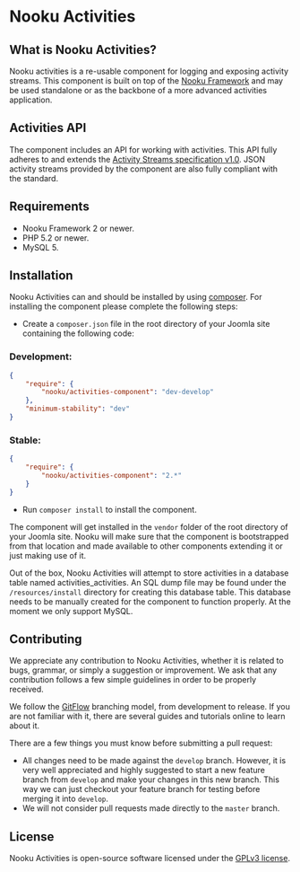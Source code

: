 # Nooku Activities

## What is Nooku Activities?

Nooku activities is a re-usable component for logging and exposing activity streams. This component is built on top of the [Nooku Framework](https://github.com/nooku/nooku-framework) and may be used standalone or as the backbone of a more advanced activities application.

## Activities API

The component includes an API for working with activities. This API fully adheres to and extends the [Activity Streams specification v1.0](http://activitystrea.ms/specs/json/1.0/). JSON activity streams provided by the component are also fully compliant with the standard.  

## Requirements

- Nooku Framework 2 or newer.
- PHP 5.2 or newer.
- MySQL 5.

## Installation

Nooku Activities can and should be installed by using [composer](https://getcomposer.org/). For installing the component please complete the following steps:

- Create a `composer.json` file in the root directory of your Joomla site containing the following code:

### Development:

```json
{
    "require": {
        "nooku/activities-component": "dev-develop"
    },
    "minimum-stability": "dev"
}
```

### Stable:

```json
{
    "require": {
        "nooku/activities-component": "2.*"
    }
}
```

- Run `composer install` to install the component.

The component will get installed in the `vendor` folder of the root directory of your Joomla site. Nooku will make sure that the component is bootstrapped from that location and made available to other components extending it or just making use of it.

Out of the box, Nooku Activities will attempt to store activities in a database table named activities_activities. An SQL dump file may be found under the `/resources/install` directory for creating this database table. This database needs to be manually created for the component to function properly. At the moment we only support MySQL.

## Contributing

We appreciate any contribution to Nooku Activities, whether it is related to bugs, grammar, or simply a suggestion or
improvement. We ask that any contribution follows a few simple guidelines in order to be properly received.

We follow the [GitFlow](gitflow-model) branching model, from development to release. If you are not familiar with it,
there are several guides and tutorials online to learn about it.

There are a few things you must know before submitting a pull request:

- All changes need to be made against the `develop` branch. However, it is very well appreciated and highly suggested to start a new feature branch from `develop` and make your changes in this new branch. This way we can just checkout your feature branch for testing before merging it into `develop`.
- We will not consider pull requests made directly to the `master` branch.

## License 

Nooku Activities is open-source software licensed under the [GPLv3 license](https://github.com/nooku/nooku-framework/blob/master/LICENSE.txt).
